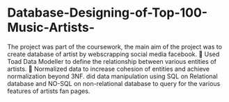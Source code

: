 # Database-Designing-of-Top-100-Music-Artists-
The project was part of the coursework, the main aim of the project was to create database of artist by webscrapping social media facebook. 
	Used Toad Data Modeller to define the relationship between various entities of artists.
	Normalized data to increase cohesion of entities and achieve normalization beyond 3NF. 
did data manipulation using SQL on Relational database and NO-SQL on non-relational database to query for the various features of artists fan pages.
 
